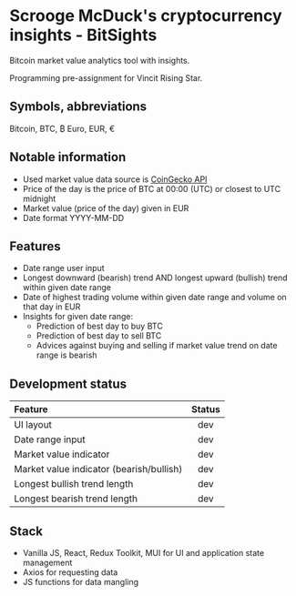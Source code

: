 # Scrooge McDuck's cryptocurrency insights - BitSights

Bitcoin market value analytics tool with insights.

Programming pre-assignment for Vincit Rising Star.

## Symbols, abbreviations

Bitcoin, BTC, ₿
Euro, EUR, €

## Notable information

- Used market value data source is [CoinGecko API](https://www.coingecko.com)
- Price of the day is the price of BTC at 00:00 (UTC) or closest to UTC midnight
- Market value (price of the day) given in EUR
- Date format YYYY-MM-DD

## Features

- Date range user input
- Longest downward (bearish) trend AND longest upward (bullish) trend within given date range
- Date of highest trading volume within given date range and volume on that day in EUR
- Insights for given date range:
    - Prediction of best day to buy BTC
    - Prediction of best day to sell BTC
    - Advices against buying and selling if market value trend on date range is bearish

## Development status

| Feature | Status |
| :------ | :----: |
| UI layout | dev |
| Date range input | dev |
| Market value indicator | dev |
| Market value indicator (bearish/bullish) | dev |
| Longest bullish trend length | dev |
| Longest bearish trend length | dev |

## Stack

- Vanilla JS, React, Redux Toolkit, MUI for UI and application state management
- Axios for requesting data
- JS functions for data mangling
